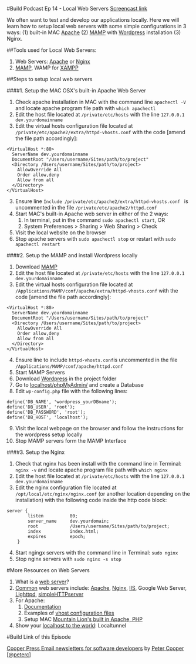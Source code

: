 #Build Podcast Ep 14 - Local Web Servers
[Screencast link ](http://build-podcast.com/local-web-servers/)

We often want to test and develop our applications locally. Here we will learn how to setup local web servers with some simple configurations in 3 ways: (1) built-in MAC [Apache](http://httpd.apache.org/) (2) [MAMP](http://www.mamp.info/en/index.html) with [Wordpress](http://wordpress.org/) installation (3) Nginx.


##Tools used for Local Web Servers:

1. Web Servers: [Apache](http://httpd.apache.org/) or [Nginx](http://nginx.org/)
2. [MAMP](http://www.mamp.info/en/index.html), WAMP for [XAMPP](http://www.apachefriends.org/en/xampp.html)

##Steps to setup local web servers

####1. Setup the MAC OSX's built-in Apache Web Server

1. Check apache installation in MAC with the command line `apachectl -V` and locate apache program file path with `which apachectl`
1. Edit the host file located at `/private/etc/hosts` with the line `127.0.0.1    dev.yourdomainname`
2. Edit the virtual hosts configuration file located at `/private/etc/apache2/extra/httpd-vhosts.conf` with the code [amend the file path accordingly]:

```
<VirtualHost *:80>
  ServerName dev.yourdomainname
  DocumentRoot "/Users/username/Sites/path/to/project"
  <Directory /Users/username/Sites/path/to/project>
    AllowOverride All
    Order allow,deny
    Allow from all
  </Directory>
</VirtualHost>
```
3. Ensure line `Include /private/etc/apache2/extra/httpd-vhosts.conf
` is uncommented in the file `/private/etc/apache2/httpd.conf`
4. Start MAC's built-in Apache web server in either of the 2 ways:
    1. In terminal, put in the command `sudo apachectl start`, OR
    2. System Preferences > Sharing > Web Sharing > Check
5. Visit the local website on the browser
6. Stop apache servers with `sudo apachectl stop` or restart with `sudo apachectl restart`

####2. Setup the MAMP and install Wordpress locally

1. Download [MAMP](http://www.mamp.info/en/index.html)
2. Edit the host file located at `/private/etc/hosts` with the line `127.0.0.1    dev.yourdomainname`
3. Edit the virtual hosts configuration file located at `/Applications/MAMP/conf/apache/extra/httpd-vhosts.conf` with the code [amend the file path accordingly]:

```
<VirtualHost *:80>
  ServerName dev.yourdomainname
  DocumentRoot "/Users/username/Sites/path/to/project"
  <Directory /Users/username/Sites/path/to/project>
    AllowOverride All
    Order allow,deny
    Allow from all
  </Directory>
</VirtualHost>
```
4. Ensure line to include `httpd-vhosts.conf`is uncommented in the file `/Applications/MAMP/conf/apache/httpd.conf`
5. Start MAMP Servers
6. Download [Wordpress](http://wordpress.org/) in the project folder
7. Go to [localhost/phpMyAdmin/](http://localhost/phpMyAdmin/) and create a Database
8. Edit `wp-config.php` file with the following lines:

```
define('DB_NAME', 'wordpress_yourDBname');
define('DB_USER', 'root');
define('DB_PASSWORD', 'root');
define('DB_HOST', 'localhost');
```
9. Visit the local webpage on the browser and follow the instructions for the wordpress setup locally
10. Stop MAMP servers form the MAMP Interface

####3. Setup the Nginx

1. Check that nginx has been install with the command line in Terminal: `nginx -v` and locate apache program file path with `which nginx`
2. Edit the host file located at `/private/etc/hosts` with the line `127.0.0.1    dev.yourdomainname`
3. Edit the nginx configuration file located at `/opt/local/etc/nginx/nginx.conf` (or another location depending on the installation) with the following code inside the http code block:

```
server {
        listen          80;
        server_name     dev.yourdomain;
        root            /Users/username/Sites/path/to/project;
        index           index.html;
        expires         epoch;
    }
```
4. Start ngingx servers with the command line in Terminal: `sudo nginx`
5. Stop nginx servers with `sudo nginx -s stop`



#More Resources on Web Servers

1. What is a [web server](http://en.wikipedia.org/wiki/Web_server)?
2. [Common](http://royal.pingdom.com/2012/05/22/75-percent-top-10k-websites-served-by-open-source-software/) web servers include: [Apache](http://httpd.apache.org/), [Nginx](http://nginx.org/), [IIS](http://www.iis.net/), Google Web Server, [Lighttpd](http://www.lighttpd.net/), [simpleHTTPserver](http://docs.python.org/2/library/simplehttpserver.html)
2. For Apache:
    1. [Documentation](http://httpd.apache.org/docs/)
    2. Examples of [vhost configuration files](http://httpd.apache.org/docs/2.2/vhosts/)
    3. Setup MAC [Mountain Lion's built in Apache, PHP](http://damianoferrari.com/set-up-apache-and-php-on-os-x-10-8-mountain-lion/)
3. Show your [localhost to the world](http://progrium.com/localtunnel/): Localtunnel

#Build Link of this Episode

[Cooper Press Email newsletters for software developers](https://cooperpress.com/) by [Peter Cooper](http://peterc.org/) [[@peterc](https://twitter.com/peterc)]